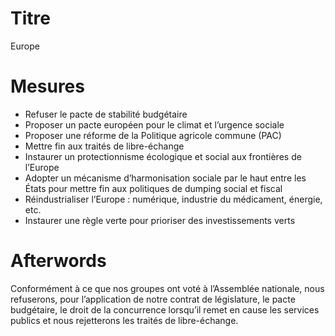 # Titre

Europe

# Mesures

* Refuser le pacte de stabilité budgétaire
* Proposer un pacte européen pour le climat et l’urgence sociale
* Proposer une réforme de la Politique agricole commune (PAC)
* Mettre fin aux traités de libre-échange
* Instaurer un protectionnisme écologique et social aux frontières de l’Europe
* Adopter un mécanisme d’harmonisation sociale par le haut entre les États pour mettre fin aux politiques de dumping social et fiscal
* Réindustrialiser l’Europe : numérique, industrie du médicament, énergie, etc.
* Instaurer une règle verte pour prioriser des investissements verts 

# Afterwords

Conformément à ce que nos groupes ont voté à l’Assemblée nationale, nous refuserons, pour l’application de notre contrat de législature, le pacte budgétaire, le droit de la concurrence lorsqu’il remet en cause les services publics et nous rejetterons les traités de libre-échange.